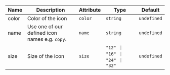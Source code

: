 | Name       | Description                   | Attribute        | Type                                      | Default             |
|------------|-------------------------------|------------------|-------------------------------------------|---------------------|
|<div className="Api__Table"> <div>color</div> <div className="Api__Table Docs__Tags"></div></div>| Color of the icon | `color` | `string` | `undefined` |
|<div className="Api__Table"> <div>name</div> <div className="Api__Table Docs__Tags"></div></div>| Use one of our defined icon names e.g. `copy`. | `name` | `string` | `undefined` |
|<div className="Api__Table"> <div>size</div> <div className="Api__Table Docs__Tags"></div></div>| Size of the icon | `size` | `"12" ｜ "16" ｜ "24" ｜ "32"` | `undefined` |
